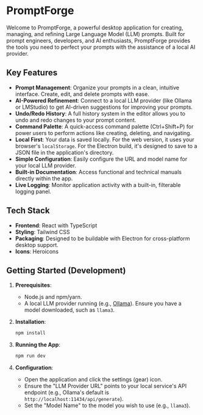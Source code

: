 # PromptForge

Welcome to PromptForge, a powerful desktop application for creating, managing, and refining Large Language Model (LLM) prompts. Built for prompt engineers, developers, and AI enthusiasts, PromptForge provides the tools you need to perfect your prompts with the assistance of a local AI provider.

## Key Features

- **Prompt Management**: Organize your prompts in a clean, intuitive interface. Create, edit, and delete prompts with ease.
- **AI-Powered Refinement**: Connect to a local LLM provider (like Ollama or LMStudio) to get AI-driven suggestions for improving your prompts.
- **Undo/Redo History**: A full history system in the editor allows you to undo and redo changes to your prompt content.
- **Command Palette**: A quick-access command palette (Ctrl+Shift+P) for power users to perform actions like creating, deleting, and navigating.
- **Local First**: Your data is saved locally. For the web version, it uses your browser's `localStorage`. For the Electron build, it's designed to save to a JSON file in the application's directory.
- **Simple Configuration**: Easily configure the URL and model name for your local LLM provider.
- **Built-in Documentation**: Access functional and technical manuals directly within the app.
- **Live Logging**: Monitor application activity with a built-in, filterable logging panel.

## Tech Stack

- **Frontend**: React with TypeScript
- **Styling**: Tailwind CSS
- **Packaging**: Designed to be buildable with Electron for cross-platform desktop support.
- **Icons**: Heroicons

## Getting Started (Development)

1.  **Prerequisites**:
    -   Node.js and npm/yarn.
    -   A local LLM provider running (e.g., [Ollama](https://ollama.com/)). Ensure you have a model downloaded, such as `llama3`.

2.  **Installation**:
    ```bash
    npm install
    ```

3.  **Running the App**:
    ```bash
    npm run dev
    ```

4.  **Configuration**:
    -   Open the application and click the settings (gear) icon.
    -   Ensure the "LLM Provider URL" points to your local service's API endpoint (e.g., Ollama's default is `http://localhost:11434/api/generate`).
    -   Set the "Model Name" to the model you wish to use (e.g., `llama3`).